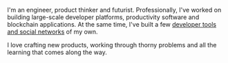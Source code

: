 I'm an engineer, product thinker and futurist. Professionally, I've worked on building large-scale developer platforms, productivity software and blockchain applications.
At the same time, I've built a few [developer tools and social networks](/projects) of my own.

I love crafting new products, working through thorny problems and all the learning that comes along the way. 
